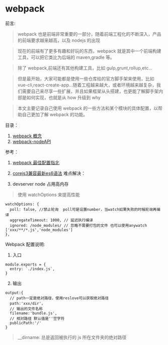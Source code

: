 # webpack

前言:

> webpack 也是前端非常重要的一部分，随着前端工程化的不断深入，产品的前端要求越来越高，以及 nodejs 的出现

> 现在的前端有了更多有趣和好玩的东西，webpack 就是其中一个前端构建工具，可以把它类比为后端的 maven,gradle 等。

> 除了 webpack,前端还有其他构建工具，比如 gulp,grunt,rollup,etc...

> 但是最开始，大家可能都是使用一些仓库给的官方脚手架来使用，比如 vue-cli,react-create-app...随着工程越来越大，或者环境越来越复杂，我们需要自己来尽享一些扩展，并且如果框架从头搭建，也更能了解脚手架内部是如何实现，也就是从 how 升级到 why

> 本文主要记录自己使用 webpack 的一些方法和某个模块的具体配置，以帮助自己更加了解 webpack 的功能。

目录：

1. [webpack 概念](https://webpack.docschina.org/concepts/)
2. [webpack-nodeAPI](./webpack-nodeAPI.md)

参考：

1. [webpack 最佳配置指北](https://juejin.im/post/5e0e1153e51d45414b74de65?utm_source=gold_browser_extension)

2. [corejs3兼容最新es6语法](http://jsdr.info/webpack/babel7%E8%BD%AC%E7%A0%81-corejs3%E7%9A%84%E6%9B%B4%E6%96%B0/)
难点解决：

1. devserver node 占用高内存

> 使用 watchOptions 来提高性能

```
watchOptions: {
  poll: false, //禁止轮询  poll可是设置number，当watch如果失败的时候轮询再编译
  aggregateTimeout: 1000, // 延迟执行编译
  ignored: /node_modules/ // 忽略不需要打包的文件 也可以使用anywatch ['xxx/**/*.js','node_modules']
},
```

Webpack 配置说明:

1. 入口

```
module.exports = {
  entry: `./index.js`,
}
```

2. 输出

```
output:{
  // path一定是绝对路径，使用reslove可以获取绝对路径
  path:'xxx/dir'，
  // 输出的文件名称
  filename:'bundle.js',
  // 相对路径 默认值是''空字符
  publicPath:'/'
}
```

> \_\_dirname: 总是返回被执行的 js 所在文件夹的绝对路径
